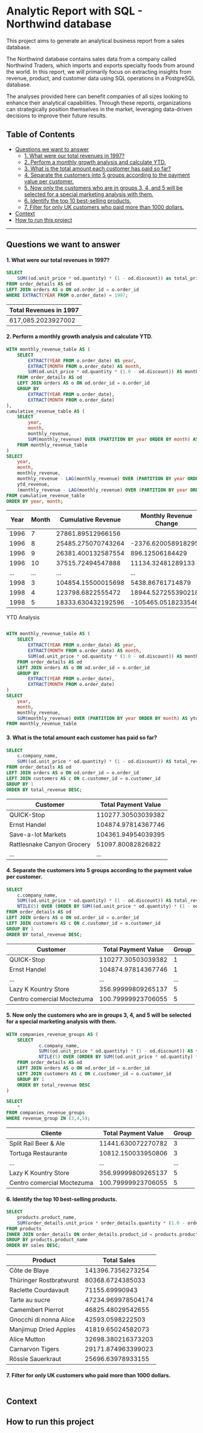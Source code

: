 # Analytic Report with SQL - Northwind database

This project aims to generate an analytical business report from a sales database. 

The Northwind database contains sales data from a company called Northwind Traders, which imports and exports specialty foods from around the world. In this report, we will primarily focus on extracting insights from revenue, product, and customer data using SQL operations in a PostgreSQL database.

The analyses provided here can benefit companies of all sizes looking to enhance their analytical capabilities. Through these reports, organizations can strategically position themselves in the market, leveraging data-driven decisions to improve their future results.

## Table of Contents
- [Questions we want to answer](#questions-we-want-to-answer)
  - [1. What were our total revenues in 1997?](#1-what-were-our-total-revenues-in-1997)
  - [2. Perform a monthly growth analysis and calculate YTD.](#2-perform-a-monthly-growth-analysis-and-calculate-ytd)
  - [3. What is the total amount each customer has paid so far?](#3-what-is-the-total-amount-each-customer-has-paid-so-far)
  - [4. Separate the customers into 5 groups according to the payment value per customer.](#4-separate-the-customers-into-5-groups-according-to-the-payment-value-per-customer)
  - [5. Now only the customers who are in groups 3, 4, and 5 will be selected for a special marketing analysis with them.](#5-now-only-the-customers-who-are-in-groups-3-4-and-5-will-be-selected-for-a-special-marketing-analysis-with-them)
  - [6. Identify the top 10 best-selling products.](#6-identify-the-top-10-best-selling-products)
  - [7. Filter for only UK customers who paid more than 1000 dollars.](#7-filter-for-only-uk-customers-who-paid-more-than-1000-dollars)
- [Context](#context)
- [How to run this project](#how-to-run-this-project)

-------------------------------

## Questions we want to answer

#### 1. What were our total revenues in 1997?

```sql
SELECT 
    SUM((od.unit_price * od.quantity) * (1 - od.discount)) as total_price
FROM order_details AS od
LEFT JOIN orders AS o ON od.order_id = o.order_id
WHERE EXTRACT(YEAR FROM o.order_date) = 1997;
```

| Total Revenues in 1997 |
|------------------------|
|   617,085.2023927002  |

#### 2. Perform a monthly growth analysis and calculate YTD.

```sql
WITH monthly_revenue_table AS (
    SELECT
        EXTRACT(YEAR FROM o.order_date) AS year,
        EXTRACT(MONTH FROM o.order_date) AS month,
        SUM(od.unit_price * od.quantity * (1.0 - od.discount)) AS monthly_revenue
    FROM order_details AS od
    LEFT JOIN orders AS o ON od.order_id = o.order_id
    GROUP BY
        EXTRACT(YEAR FROM o.order_date),
        EXTRACT(MONTH FROM o.order_date)
),
cumulative_revenue_table AS (
    SELECT
        year,
        month,
        monthly_revenue,
        SUM(monthly_revenue) OVER (PARTITION BY year ORDER BY month) AS ytd_revenue
    FROM monthly_revenue_table
)
SELECT
    year,
    month,
    monthly_revenue,
    monthly_revenue - LAG(monthly_revenue) OVER (PARTITION BY year ORDER BY month) AS monthly_difference,
    ytd_revenue,
    (monthly_revenue - LAG(monthly_revenue) OVER (PARTITION BY year ORDER BY month)) / LAG(monthly_revenue) OVER (PARTITION BY year ORDER BY month) * 100 AS percentage_monthly_difference
FROM cumulative_revenue_table
ORDER BY year, month;
```

| Year | Month | Cumulative Revenue | Monthly Revenue Change | Cumulative Revenue Change (%) | Monthly Revenue Change (%) |
|------|-------|--------------------|------------------------|-------------------------------|----------------------------|
| 1996 | 7     | 27861.89512966156 |                        |                               |                            |
| 1996 | 8     | 25485.275070743264 | -2376.6200589182954 | 53347.17020040483 | -8.530001451294545 |
| 1996 | 9     | 26381.400132587554 | 896.12506184429 | 79728.57033299239 | 3.51624637896504 |
| 1996 | 10    | 37515.72494547888 | 11134.32481289133 | 117244.29527847127 | 42.20520805162909 |
| ...| ...| ... |...|...|...|
| 1998 | 3     | 104854.15500015698 | 5438.86761714879 | 298491.552590101 | 5.47085640480519 |
| 1998 | 4     | 123798.6822555472 | 18944.527255390218 | 422290.2348456482 | 18.06750267107856 |
| 1998 | 5     | 18333.630432192596 | -105465.0518233546 | 440623.8652778408 | -85.1907709370056 |

YTD Analysis
```sql

WITH monthly_revenue_table AS (
    SELECT
        EXTRACT(YEAR FROM o.order_date) AS year,
        EXTRACT(MONTH FROM o.order_date) AS month,
        SUM(od.unit_price * od.quantity * (1.0 - od.discount)) AS monthly_revenue
    FROM order_details AS od
    LEFT JOIN orders AS o ON od.order_id = o.order_id
    GROUP BY
        EXTRACT(YEAR FROM o.order_date),
        EXTRACT(MONTH FROM o.order_date)
)
SELECT
    year,
    month,
    monthly_revenue,
    SUM(monthly_revenue) OVER (PARTITION BY year ORDER BY month) AS ytd_revenue
FROM monthly_revenue_table
```



#### 3. What is the total amount each customer has paid so far?

```sql
SELECT
    c.company_name,
    SUM((od.unit_price * od.quantity) * (1 - od.discount)) AS total_revenue
FROM order_details AS od
LEFT JOIN orders AS o ON od.order_id = o.order_id
LEFT JOIN customers AS c ON c.customer_id = o.customer_id
GROUP BY 1
ORDER BY total_revenue DESC;
```

| Customer                             | Total Payment Value    |
|--------------------------------------|-------------------------|
| QUICK-Stop                           | 110277.30503039382      |
| Ernst Handel                         | 104874.97814367746      |
| Save-a-lot Markets                   | 104361.94954039395      |
| Rattlesnake Canyon Grocery           | 51097.80082826822       |
| ... | ... |

#### 4. Separate the customers into 5 groups according to the payment value per customer.

```sql
SELECT
    c.company_name,
    SUM((od.unit_price * od.quantity) * (1 - od.discount)) AS total_revenue,
    NTILE(5) OVER (ORDER BY SUM((od.unit_price * od.quantity) * (1 - od.discount)) DESC) AS revenue_group
FROM order_details AS od
LEFT JOIN orders AS o ON od.order_id = o.order_id
LEFT JOIN customers AS c ON c.customer_id = o.customer_id
GROUP BY 1
ORDER BY total_revenue DESC;
```

| Customer                           | Total Payment Value | Group |
|------------------------------------|---------------------|-------|
| QUICK-Stop                         | 110277.30503039382 | 1     |
| Ernst Handel                       | 104874.97814367746 | 1     |
| ...       | ...  | ...  |
| Lazy K Kountry Store               | 356.99999809265137 | 5     |
| Centro comercial Moctezuma         | 100.79999923706055 | 5     |

#### 5. Now only the customers who are in groups 3, 4, and 5 will be selected for a special marketing analysis with them.

```sql
WITH companies_revenue_groups AS (
	SELECT
            c.company_name,
            SUM((od.unit_price * od.quantity) * (1 - od.discount)) AS total_revenue,
            NTILE(5) OVER (ORDER BY SUM((od.unit_price * od.quantity) * (1 - od.discount)) DESC) AS revenue_group
	FROM order_details AS od
	LEFT JOIN orders AS o ON od.order_id = o.order_id
	LEFT JOIN customers AS c ON c.customer_id = o.customer_id
	GROUP BY 1
	ORDER BY total_revenue DESC
)

SELECT 
    *   
FROM companies_revenue_groups
WHERE revenue_group IN (3,4,5);
```

| Cliente                              | Total Payment Value   | Group |
|--------------------------------------|-----------------------|-------|
| Split Rail Beer & Ale                | 11441.630072270782    | 3     |
| Tortuga Restaurante                  | 10812.150033950806    | 3     |
| ...                     | ...     | ...     |
| Lazy K Kountry Store                 | 356.99999809265137    | 5     |
| Centro comercial Moctezuma           | 100.79999923706055    | 5     |

#### 6. Identify the top 10 best-selling products.

```sql
SELECT 
    products.product_name, 
    SUM(order_details.unit_price * order_details.quantity * (1.0 - order_details.discount)) AS sales
FROM products
INNER JOIN order_details ON order_details.product_id = products.product_id
GROUP BY products.product_name
ORDER BY sales DESC;
```

| Product                           | Total Sales         |
|----------------------------------|---------------------|
| Côte de Blaye                    | 141396.7356273254  |
| Thüringer Rostbratwurst          | 80368.6724385033   |
| Raclette Courdavault             | 71155.69990943     |
| Tarte au sucre                   | 47234.969978504174 |
| Camembert Pierrot                | 46825.48029542655  |
| Gnocchi di nonna Alice           | 42593.0598222503   |
| Manjimup Dried Apples            | 41819.65024582073  |
| Alice Mutton                     | 32698.380216373203 |
| Carnarvon Tigers                 | 29171.874963399023 |
| Rössle Sauerkraut                | 25696.63978933155  |

#### 7. Filter for only UK customers who paid more than 1000 dollars.

```sql

```

## Context

## How to run this project
